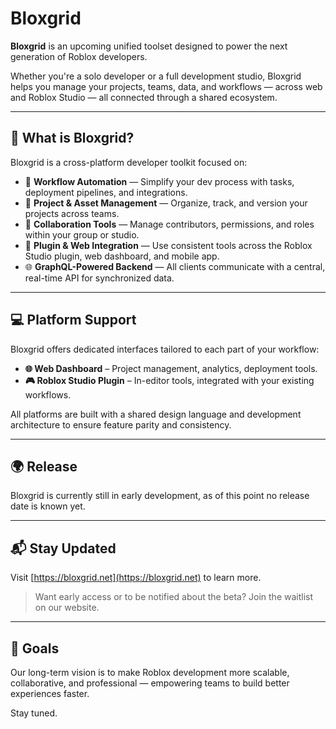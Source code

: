 # Bloxgrid

**Bloxgrid** is an upcoming unified toolset designed to power the next generation of Roblox developers.

Whether you're a solo developer or a full development studio, Bloxgrid helps you manage your projects, teams, data, and workflows — across web and Roblox Studio — all connected through a shared ecosystem.

---

## 🚀 What is Bloxgrid?

Bloxgrid is a cross-platform developer toolkit focused on:

- 🔁 **Workflow Automation** — Simplify your dev process with tasks, deployment pipelines, and integrations.
- 📁 **Project & Asset Management** — Organize, track, and version your projects across teams.
- 🤝 **Collaboration Tools** — Manage contributors, permissions, and roles within your group or studio.
- 🧩 **Plugin & Web Integration** — Use consistent tools across the Roblox Studio plugin, web dashboard, and mobile app.
- 🌐 **GraphQL-Powered Backend** — All clients communicate with a central, real-time API for synchronized data.

---

## 💻 Platform Support

Bloxgrid offers dedicated interfaces tailored to each part of your workflow:

- **🌐 Web Dashboard** – Project management, analytics, deployment tools.
- **🎮 Roblox Studio Plugin** – In-editor tools, integrated with your existing workflows.

All platforms are built with a shared design language and development architecture to ensure feature parity and consistency.

---

## 🌍 Release

Bloxgrid is currently still in early development, as of this point no release date is known yet.

---

## 📬 Stay Updated

Visit [https://bloxgrid.net](https://bloxgrid.net) to learn more.

> Want early access or to be notified about the beta? Join the waitlist on our website.

---

## 📌 Goals

Our long-term vision is to make Roblox development more scalable, collaborative, and professional — empowering teams to build better experiences faster.

Stay tuned.
